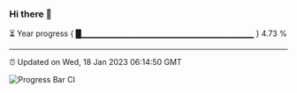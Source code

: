 ### Hi there 👋

⏳ Year progress { █▁▁▁▁▁▁▁▁▁▁▁▁▁▁▁▁▁▁▁▁▁▁▁▁▁▁▁▁▁ } 4.73 %

---

⏰ Updated on Wed, 18 Jan 2023 06:14:50 GMT

![Progress Bar CI](https://github.com/liununu/liununu/workflows/Progress%20Bar%20CI/badge.svg)
